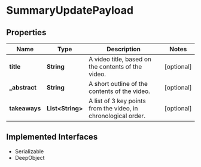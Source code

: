 

# SummaryUpdatePayload

## Properties

Name | Type | Description | Notes
------------ | ------------- | ------------- | -------------
**title** | **String** | A video title, based on the contents of the video. |  [optional]
**_abstract** | **String** | A short outline of the contents of the video. |  [optional]
**takeaways** | **List&lt;String&gt;** | A list of 3 key points from the video, in chronological order. |  [optional]


## Implemented Interfaces

* Serializable
* DeepObject


